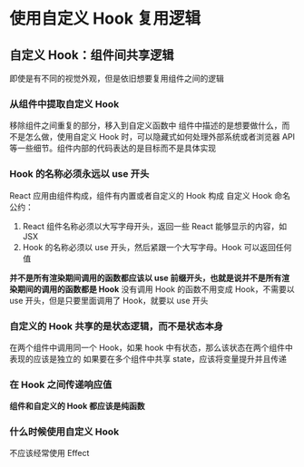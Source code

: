 # 使用自定义 Hook 复用逻辑

## 自定义 Hook：组件间共享逻辑

即使是有不同的视觉外观，但是依旧想要复用组件之间的逻辑

### 从组件中提取自定义 Hook

移除组件之间重复的部分，移入到自定义函数中
组件中描述的是想要做什么，而不是怎么做，使用自定义 Hook 时，可以隐藏式如何处理外部系统或者浏览器 API 等一些细节。组件内部的代码表达的是目标而不是具体实现

### Hook 的名称必须永远以 use 开头

React 应用由组件构成，组件有内置或者自定义的 Hook 构成
自定义 Hook 命名公约：

1. React 组件名称必须以大写字母开头，返回一些 React 能够显示的内容，如 JSX
2. Hook 的名称必须以 use 开头，然后紧跟一个大写字母。Hook 可以返回任何值

**并不是所有渲染期间调用的函数都应该以 use 前缀开头，也就是说并不是所有渲染期间的调用的函数都是 Hook**
没有调用 Hook 的函数不用变成 Hook，不需要以 use 开头，但是只要里面调用了 Hook，就要以 use 开头

### 自定义的 Hook 共享的是状态逻辑，而不是状态本身

在两个组件中调用同一个 Hook，如果 hook 中有状态，那么该状态在两个组件中表现的应该是独立的
如果要在多个组件中共享 state，应该将变量提升并且传递

### 在 Hook 之间传递响应值

**组件和自定义的 Hook 都应该是纯函数**

### 什么时候使用自定义 Hook

不应该经常使用 Effect
